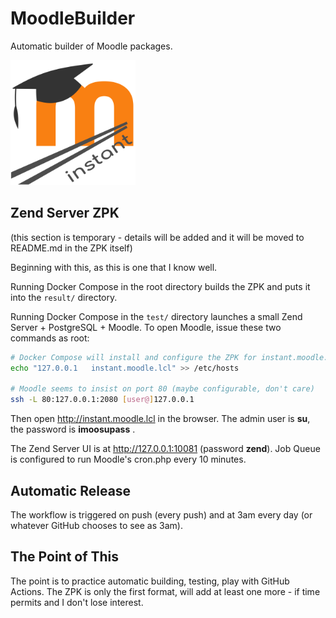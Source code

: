 # MoodleBuilder

Automatic builder of Moodle packages.

<img src="zpk/imoo.png" alt="Instant Moodle" width=200 height=200 />


## Zend Server ZPK
(this section is temporary - details will be added and it will be moved to README.md in the ZPK itself)

Beginning with this, as this is one that I know well.

Running Docker Compose in the root directory builds the ZPK and puts it into the `result/` directory.

Running Docker Compose in the `test/` directory launches a small Zend Server + PostgreSQL + Moodle. To open Moodle, issue these two commands as root:

```bash
# Docker Compose will install and configure the ZPK for instant.moodle.lcl
echo "127.0.0.1   instant.moodle.lcl" >> /etc/hosts

# Moodle seems to insist on port 80 (maybe configurable, don't care)
ssh -L 80:127.0.0.1:2080 [user@]127.0.0.1
```

Then open http://instant.moodle.lcl in the browser. The admin user is __su__, the password is __imoosupass__ .

The Zend Server UI is at http://127.0.0.1:10081 (password __zend__). Job Queue is configured to run Moodle's cron.php every 10 minutes.

## Automatic Release

The workflow is triggered on push (every push) and at 3am every day (or whatever GitHub chooses to see as 3am).

## The Point of This

The point is to practice automatic building, testing, play with GitHub Actions. The ZPK is only the first format, will add at least one more - if time permits and I don't lose interest.
